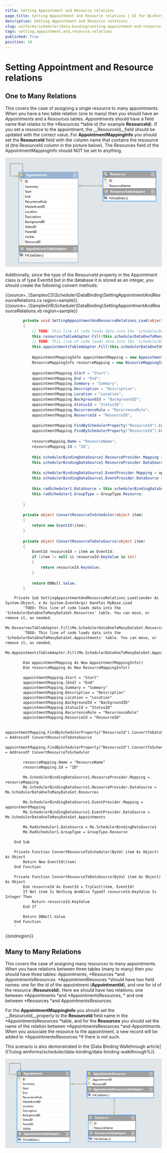 ```yaml
---
title: Setting Appointment and Resource relations
page_title: Setting Appointment and Resource relations | UI for WinForms Documentation
description: Setting Appointment and Resource relations
slug: winforms/scheduler/data-binding/setting-appointment-and-resource-relations
tags: setting,appointment,and,resource,relations
published: True
position: 10
---
```


# Setting Appointment and Resource relations

## One to Many Relations

This covers the case of assigning a single resource to many appointments. When you have a two table relation (one to many) then you should have an *Appointments* and a *Resources* tables. *Appointments* should have a field name that relates to the *Resources *table id (for example __ResourceId__). If you set a resource to the appointment, the __ResourceId__field should be updated with the correct value. For __AppointmentMappingInfo__ you should set the __ResourceId__ field with the column name that contains the resosurce id (the ResourceId column in the picture below). The Resources field of the AppointmentMappingInfo should NOT be set to anything.

![scheduler-data-binding-setting-appointment-and-resource-relations 001](images/scheduler-data-binding-setting-appointment-and-resource-relations001.png)

Additionally, since the type of the ResourceId property in the Appointment class is of type EventId but in the database it is stored as an integer, you should create the following convert methods:

{{source=..\SamplesCS\Scheduler\DataBinding\SettingAppointmentAndResourceRelations.cs region=sample}} 
{{source=..\SamplesVB\Scheduler\DataBinding\SettingAppointmentAndResourceRelations.vb region=sample}} 

````C#
        private void SettingAppointmentAndResourceRelations_Load(object sender, EventArgs e)
        {
            // TODO: This line of code loads data into the 'schedulerDataOneToManyDataSet.Resources' table. You can move, or remove it, as needed.
            this.resourcesTableAdapter.Fill(this.schedulerDataOneToManyDataSet.Resources);
            // TODO: This line of code loads data into the 'schedulerDataOneToManyDataSet.Appointments' table. You can move, or remove it, as needed.
            this.appointmentsTableAdapter.Fill(this.schedulerDataOneToManyDataSet.Appointments);

            AppointmentMappingInfo appointmentMapping = new AppointmentMappingInfo();
            ResourceMappingInfo resourceMapping = new ResourceMappingInfo();

            appointmentMapping.Start = "Start";
            appointmentMapping.End = "End";
            appointmentMapping.Summary = "Summary";
            appointmentMapping.Description = "Description";
            appointmentMapping.Location = "Location";
            appointmentMapping.BackgroundId = "BackgroundID";
            appointmentMapping.StatusId = "StatusID";
            appointmentMapping.RecurrenceRule = "RecurrenceRule";
            appointmentMapping.ResourceId = "ResourceID";

            appointmentMapping.FindBySchedulerProperty("ResourceId").ConvertToDataSource = ConvertResourceToDataSource;
            appointmentMapping.FindBySchedulerProperty("ResourceId").ConvertToScheduler = ConvertResourceToScheduler;

            resourceMapping.Name = "ResourceName";
            resourceMapping.Id = "ID";

            this.schedulerBindingDataSource1.ResourceProvider.Mapping = resourceMapping;
            this.schedulerBindingDataSource1.ResourceProvider.DataSource = this.schedulerDataOneToManyDataSet.Resources;

            this.schedulerBindingDataSource1.EventProvider.Mapping = appointmentMapping;
            this.schedulerBindingDataSource1.EventProvider.DataSource = this.schedulerDataOneToManyDataSet.Appointments;

            this.radScheduler1.DataSource = this.schedulerBindingDataSource1;
            this.radScheduler1.GroupType = GroupType.Resource;

        }

        private object ConvertResourceToScheduler(object item)
        {
            return new EventId(item);
        }

        private object ConvertResourceToDataSource(object item)
        {
            EventId resourceId = item as EventId;
            if (item != null && resourceId.KeyValue is int)
            {
                return resourceId.KeyValue;
            }

            return DBNull.Value;
        }
````
````VB.NET
    Private Sub SettingAppointmentAndResourceRelations_Load(sender As System.Object, e As System.EventArgs) Handles MyBase.Load
        'TODO: This line of code loads data into the 'SchedulerDataOneToManyDataSet.Resources' table. You can move, or remove it, as needed.
        Me.ResourcesTableAdapter.Fill(Me.SchedulerDataOneToManyDataSet.Resources)
        'TODO: This line of code loads data into the 'SchedulerDataOneToManyDataSet.Appointments' table. You can move, or remove it, as needed.
        Me.AppointmentsTableAdapter.Fill(Me.SchedulerDataOneToManyDataSet.Appointments)

        Dim appointmentMapping As New AppointmentMappingInfo()
        Dim resourceMapping As New ResourceMappingInfo()

        appointmentMapping.Start = "Start"
        appointmentMapping.[End] = "End"
        appointmentMapping.Summary = "Summary"
        appointmentMapping.Description = "Description"
        appointmentMapping.Location = "Location"
        appointmentMapping.BackgroundId = "BackgroundID"
        appointmentMapping.StatusId = "StatusID"
        appointmentMapping.RecurrenceRule = "RecurrenceRule"
        appointmentMapping.ResourceId = "ResourceID"

        appointmentMapping.FindBySchedulerProperty("ResourceId").ConvertToDataSource = AddressOf ConvertResourceToDataSource
        appointmentMapping.FindBySchedulerProperty("ResourceId").ConvertToScheduler = AddressOf ConvertResourceToScheduler

        resourceMapping.Name = "ResourceName"
        resourceMapping.Id = "ID"

        Me.SchedulerBindingDataSource1.ResourceProvider.Mapping = resourceMapping
        Me.SchedulerBindingDataSource1.ResourceProvider.DataSource = Me.SchedulerDataOneToManyDataSet.Resources

        Me.SchedulerBindingDataSource1.EventProvider.Mapping = appointmentMapping
        Me.SchedulerBindingDataSource1.EventProvider.DataSource = Me.SchedulerDataOneToManyDataSet.Appointments

        Me.RadScheduler1.DataSource = Me.SchedulerBindingDataSource1
        Me.RadScheduler1.GroupType = GroupType.Resource

    End Sub

    Private Function ConvertResourceToScheduler(ByVal item As Object) As Object
        Return New EventId(item)
    End Function

    Private Function ConvertResourceToDataSource(ByVal item As Object) As Object
        Dim resourceId As EventId = TryCast(item, EventId)
        If Not item Is Nothing AndAlso TypeOf resourceId.KeyValue Is Integer Then
            Return resourceId.KeyValue
        End If

        Return DBNull.Value
    End Function
    '
````

{{endregion}} 

## Many to Many Relations

This covers the case of assigning many resources to many appointments. When you have relations between three tables (many to many) then you should have three tables: *Appointments*, *Resources *and  *AppointmentsResources*. *AppointmentResouces *should have two field names: one for the id of the appointment (__AppointmentId__), and one for id of the resource (__ResourceId__). Here we should have two relations: one between *Appointments *and *AppointmentsResources, * and one between *Resources *and *AppointmentsResources*.
        

For the __AppointmentMappingInfo__ you should set the __ResourceId__property to the __ResourceId__ field name in the *AppointmentsResources *table, and for the __Resources__ you should set the name of the relation between *AppointmentsResources *and *Appointments*. When you associate the resource to the appointment, a new record will be added to *AppointmentsResources *if there is not such.

This scenario is also demonstrated in the [Data Binding Walkthrough article]({%slug winforms/scheduler/data-binding/data-binding-walkthrough%}).

![scheduler-data-binding-setting-appointment-and-resource-relations 002](images/scheduler-data-binding-setting-appointment-and-resource-relations002.png)
